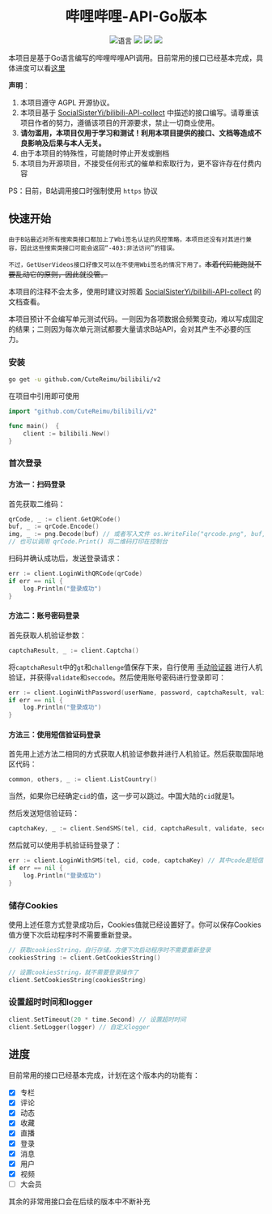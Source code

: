 <div align="center">

# 哔哩哔哩-API-Go版本

![](https://img.shields.io/github/go-mod/go-version/CuteReimu/bilibili/v2?label=Go "语言")
[![](https://img.shields.io/github/actions/workflow/status/CuteReimu/bilibili/build-v2.yml?branch=v2)](https://github.com/CuteReimu/bilibili/actions/workflows/golangci-lint.yml "代码分析")
[![](https://img.shields.io/github/contributors/CuteReimu/bilibili)](https://github.com/CuteReimu/bilibili/graphs/contributors "贡献者")
[![](https://img.shields.io/github/license/CuteReimu/bilibili)](https://github.com/CuteReimu/bilibili/blob/master/LICENSE "许可协议")
</div>

本项目是基于Go语言编写的哔哩哔哩API调用。目前常用的接口已经基本完成，具体进度可以看[这里](#进度)

**声明**：

1. 本项目遵守 AGPL 开源协议。
2. 本项目基于 [SocialSisterYi/bilibili-API-collect](https://github.com/SocialSisterYi/bilibili-API-collect)
   中描述的接口编写。请尊重该项目作者的努力，遵循该项目的开源要求，禁止一切商业使用。
3. **请勿滥用，本项目仅用于学习和测试！利用本项目提供的接口、文档等造成不良影响及后果与本人无关。**
4. 由于本项目的特殊性，可能随时停止开发或删档
5. 本项目为开源项目，不接受任何形式的催单和索取行为，更不容许存在付费内容

PS：目前，B站调用接口时强制使用 `https` 协议

## 快速开始

`由于B站最近对所有搜索类接口都加上了Wbi签名认证的风控策略，本项目还没有对其进行兼容，因此这些搜索类接口可能会返回“-403:非法访问”的错误。`

`不过，GetUserVideos接口好像又可以在不使用Wbi签名的情况下用了。`~~本着代码能跑就不要乱动它的原则，因此就没管。~~

本项目的注释不会太多，使用时建议对照着 [SocialSisterYi/bilibili-API-collect](https://github.com/SocialSisterYi/bilibili-API-collect) 的文档查看。

本项目预计不会编写单元测试代码。一则因为各项数据会频繁变动，难以写成固定的结果；二则因为每次单元测试都要大量请求B站API，会对其产生不必要的压力。

### 安装

```bash
go get -u github.com/CuteReimu/bilibili/v2
```

在项目中引用即可使用

```go
import "github.com/CuteReimu/bilibili/v2"

func main()  {
    client := bilibili.New()
}
```

### 首次登录

#### 方法一：扫码登录

首先获取二维码：

```go
qrCode, _ := client.GetQRCode()
buf, _ := qrCode.Encode()
img, _ := png.Decode(buf) // 或者写入文件 os.WriteFile("qrcode.png", buf, 0644)
// 也可以调用 qrCode.Print() 将二维码打印在控制台
```

扫码并确认成功后，发送登录请求：

```go
err := client.LoginWithQRCode(qrCode)
if err == nil {
    log.Println("登录成功")
}
```

#### 方法二：账号密码登录

首先获取人机验证参数：

```go
captchaResult, _ := client.Captcha()
```

将`captchaResult`中的`gt`和`challenge`值保存下来，自行使用 [手动验证器](https://kuresaru.github.io/geetest-validator/) 进行人机验证，并获得`validate`和`seccode`。然后使用账号密码进行登录即可：

```go
err := client.LoginWithPassword(userName, password, captchaResult, validate, seccode)
if err == nil {
    log.Println("登录成功")
}
```

#### 方法三：使用短信验证码登录

首先用上述方法二相同的方式获取人机验证参数并进行人机验证。然后获取国际地区代码：

```go
common, others, _ := client.ListCountry()
```

当然，如果你已经确定`cid`的值，这一步可以跳过。中国大陆的`cid`就是1。

然后发送短信验证码：

```go
captchaKey, _ := client.SendSMS(tel, cid, captchaResult, validate, seccode)
```

然后就可以使用手机验证码登录了：

```go
err := client.LoginWithSMS(tel, cid, code, captchaKey) // 其中code是短信验证码
if err == nil {
    log.Println("登录成功")
}
```

### 储存Cookies

使用上述任意方式登录成功后，Cookies值就已经设置好了。你可以保存Cookies值方便下次启动程序时不需要重新登录。

```go
// 获取cookiesString，自行存储，方便下次启动程序时不需要重新登录
cookiesString := client.GetCookiesString()

// 设置cookiesString，就不需要登录操作了
client.SetCookiesString(cookiesString)
```

### 设置超时时间和logger

```go
client.SetTimeout(20 * time.Second) // 设置超时时间
client.SetLogger(logger) // 自定义logger
```

## 进度

目前常用的接口已经基本完成，计划在这个版本内的功能有：

- [x] 专栏
- [x] 评论
- [x] 动态
- [x] 收藏
- [x] 直播
- [x] 登录
- [x] 消息
- [x] 用户
- [x] 视频
- [ ] 大会员

其余的非常用接口会在后续的版本中不断补充


